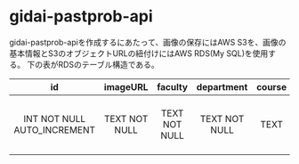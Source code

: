# gidai-pastprob-api

gidai-pastprob-apiを作成するにあたって、画像の保存にはAWS S3を、画像の基本情報とS3のオブジェクトURLの紐付けにはAWS RDS(My SQL)を使用する。
下の表がRDSのテーブル構造である。

| id                          | imageURL      | faculty       | department    | course | subjectName   | yearOfStudent | yearOfTest   | semester      | teacher       | createdAt                                    | updatedAt                                                                |
| :-------------------------: | :-----------: | :-----------: | :-----------: | :----: | :-----------: | :-----------: | :----------: | :-----------: | :-----------: | :------------------------------------------: | :----------------------------------------------------------------------: |
| INT NOT NULL AUTO_INCREMENT | TEXT NOT NULL | TEXT NOT NULL | TEXT NOT NULL | TEXT   | TEXT NOT NULL | INT NOT NULL  | INT NOT NULL | TEXT NOT NULL | TEXT NOT NULL | TIMESTAMP NOT NULL DEFAULT CURRENT_TIMESTAMP | TIMESTAMP NOT NULL DEFAULT CURRENT_TIMESTAMP ON UPDATE CURRENT_TIMESTAMP |
